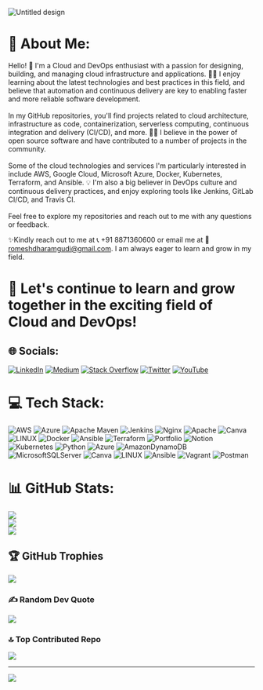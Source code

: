 
![Untitled design](https://user-images.githubusercontent.com/113555417/232199190-09336d34-33bd-4de5-afbd-1f718df4dd5a.png)

# 💫 About Me:
Hello! 👋 I'm a Cloud and DevOps enthusiast with a passion for designing, building, and managing cloud infrastructure and applications.
👩‍💻 I enjoy learning about the latest technologies and best practices in this field, and believe that automation and continuous delivery are key to enabling faster and more reliable software development.<br><br>In my GitHub repositories, you'll find projects related to cloud architecture, infrastructure as code, containerization, serverless computing, continuous integration and delivery (CI/CD), and more. 
👨‍💻 I believe in the power of open source software and have contributed to a number of projects in the community.<br><br>Some of the cloud technologies and services I'm particularly interested in include AWS, Google Cloud, Microsoft Azure, Docker, Kubernetes, Terraform, and Ansible. 
💡 I'm also a big believer in DevOps culture and continuous delivery practices, and enjoy exploring tools like Jenkins, GitLab CI/CD, and Travis CI.<br><br>Feel free to explore my repositories and reach out to me with any questions or feedback.


✨Kindly reach out to me at 📞 +91 8871360600 or email me at
📧 romeshdharamgudi@gmail.com. I am always eager to learn and grow in my field.

# 🎯 Let's continue to learn and grow together in the exciting field of Cloud and DevOps!


## 🌐 Socials:
[![LinkedIn](https://img.shields.io/badge/LinkedIn-%230077B5.svg?logo=linkedin&logoColor=white)](https://linkedin.com/in/https://www.linkedin.com/in/romeshdharamgudi) [![Medium](https://img.shields.io/badge/Medium-12100E?logo=medium&logoColor=white)](https://medium.com/@https://medium.com/@romeshdharamgudi) [![Stack Overflow](https://img.shields.io/badge/-Stackoverflow-FE7A16?logo=stack-overflow&logoColor=white)](https://stackoverflow.com/users/https://stackoverflow.com/users/20943059/romesh-dharamgudi) [![Twitter](https://img.shields.io/badge/Twitter-%231DA1F2.svg?logo=Twitter&logoColor=white)](https://twitter.com/https://twitter.com/RomeshDg02) [![YouTube](https://img.shields.io/badge/YouTube-%23FF0000.svg?logo=YouTube&logoColor=white)](https://youtube.com/@https://www.youtube.com/channel/UCTi6-N6zGJb64m8fYrjRuUw) 

# 💻 Tech Stack:
![AWS](https://img.shields.io/badge/AWS-%23FF9900.svg?style=for-the-badge&logo=amazon-aws&logoColor=white) ![Azure](https://img.shields.io/badge/azure-%230072C6.svg?style=for-the-badge&logo=azure-devops&logoColor=white) ![Apache Maven](https://img.shields.io/badge/Apache%20Maven-C71A36?style=for-the-badge&logo=Apache%20Maven&logoColor=white) ![Jenkins](https://img.shields.io/badge/jenkins-%232C5263.svg?style=for-the-badge&logo=jenkins&logoColor=white) ![Nginx](https://img.shields.io/badge/nginx-%23009639.svg?style=for-the-badge&logo=nginx&logoColor=white) ![Apache](https://img.shields.io/badge/apache-%23D42029.svg?style=for-the-badge&logo=apache&logoColor=white) ![Canva](https://img.shields.io/badge/Canva-%2300C4CC.svg?style=for-the-badge&logo=Canva&logoColor=white) ![LINUX](https://img.shields.io/badge/Linux-FCC624?style=for-the-badge&logo=linux&logoColor=black) ![Docker](https://img.shields.io/badge/docker-%230db7ed.svg?style=for-the-badge&logo=docker&logoColor=white) ![Ansible](https://img.shields.io/badge/ansible-%231A1918.svg?style=for-the-badge&logo=ansible&logoColor=white) ![Terraform](https://img.shields.io/badge/terraform-%235835CC.svg?style=for-the-badge&logo=terraform&logoColor=white) ![Portfolio](https://img.shields.io/badge/Portfolio-%23000000.svg?style=for-the-badge&logo=firefox&logoColor=#FF7139) ![Notion](https://img.shields.io/badge/Notion-%23000000.svg?style=for-the-badge&logo=notion&logoColor=white) ![Kubernetes](https://img.shields.io/badge/kubernetes-%23326ce5.svg?style=for-the-badge&logo=kubernetes&logoColor=white) ![Python](https://img.shields.io/badge/python-3670A0?style=for-the-badge&logo=python&logoColor=ffdd54) ![Azure](https://img.shields.io/badge/azure-%230072C6.svg?style=for-the-badge&logo=azure-devops&logoColor=white) ![AmazonDynamoDB](https://img.shields.io/badge/Amazon%20DynamoDB-4053D6?style=for-the-badge&logo=Amazon%20DynamoDB&logoColor=white) ![MicrosoftSQLServer](https://img.shields.io/badge/Microsoft%20SQL%20Sever-CC2927?style=for-the-badge&logo=microsoft%20sql%20server&logoColor=white) ![Canva](https://img.shields.io/badge/Canva-%2300C4CC.svg?style=for-the-badge&logo=Canva&logoColor=white) ![LINUX](https://img.shields.io/badge/Linux-FCC624?style=for-the-badge&logo=linux&logoColor=black) ![Ansible](https://img.shields.io/badge/ansible-%231A1918.svg?style=for-the-badge&logo=ansible&logoColor=white) ![Vagrant](https://img.shields.io/badge/vagrant-%231563FF.svg?style=for-the-badge&logo=vagrant&logoColor=white) ![Postman](https://img.shields.io/badge/Postman-FF6C37?style=for-the-badge&logo=postman&logoColor=white)
# 📊 GitHub Stats:
![](https://github-readme-stats.vercel.app/api?username=Romeshdg&theme=radical&hide_border=false&include_all_commits=true&count_private=true)<br/>
![](https://github-readme-streak-stats.herokuapp.com/?user=Romeshdg&theme=radical&hide_border=false)<br/>
![](https://github-readme-stats.vercel.app/api/top-langs/?username=Romeshdg&theme=radical&hide_border=false&include_all_commits=true&count_private=true&layout=compact)

## 🏆 GitHub Trophies
![](https://github-profile-trophy.vercel.app/?username=Romeshdg&theme=radical&no-frame=false&no-bg=false&margin-w=4)

### ✍️ Random Dev Quote
![](https://quotes-github-readme.vercel.app/api?type=horizontal&theme=radical)

### 🔝 Top Contributed Repo
![](https://github-contributor-stats.vercel.app/api?username=Romeshdg&limit=5&theme=radical&combine_all_yearly_contributions=true)

---
[![](https://visitcount.itsvg.in/api?id=Romeshdg&icon=7&color=4)](https://visitcount.itsvg.in)

<!-- Proudly created with GPRM ( https://gprm.itsvg.in ) -->

